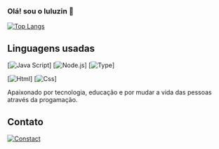 ### Olá! sou o luluzin 👋


[![Top Langs](https://github-readme-stats.vercel.app/api/top-langs/?username=Hamertingo)](https://github.com/anuraghazra/github-readme-stats)

## Linguagens usadas

[![Java Script](https://img.shields.io/badge/JavaScript-F7DF1E?style=for-the-badge&logo=javascript&logoColor=black)]
[![Node.js](https://img.shields.io/badge/Node.js-43853D?style=for-the-badge&logo=node.js&logoColor=white)]
[![Type](https://img.shields.io/badge/TypeScript-007ACC?style=for-the-badge&logo=typescript&logoColor=white)]

[![Html](https://img.shields.io/badge/HTML5-E34F26?style=for-the-badge&logo=html5&logoColor=white)]
[![Css](https://img.shields.io/badge/CSS-239120?&style=for-the-badge&logo=css3&logoColor=white)]

Apaixonado por tecnologia, educação e por mudar a vida das pessoas através da
progamação.

## Contato

[![Constact](https://img.shields.io/badge/Discord-7289DA?style=for-the-badge&logo=discord&logoColor=white)](https://discord.gg/d6GPkbnXXQ)
